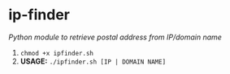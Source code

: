# ip-finder

*Python module to retrieve postal address from IP/domain name*

1. `chmod +x ipfinder.sh`
2. **USAGE:** `./ipfinder.sh [IP | DOMAIN NAME]`
